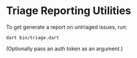 
# Triage Reporting Utilities

To get generate a report on untriaged issues, run:

```
dart bin/triage.dart
```

(Optionally pass an auth token as an argument.)